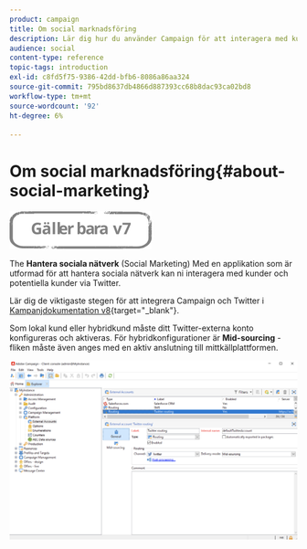 ```yaml
---
product: campaign
title: Om social marknadsföring
description: Lär dig hur du använder Campaign för att interagera med kunder via Twitter
audience: social
content-type: reference
topic-tags: introduction
exl-id: c8fd5f75-9386-42dd-bfb6-8086a86aa324
source-git-commit: 795bd8637db4866d887393cc68b8dac93ca02bd8
workflow-type: tm+mt
source-wordcount: '92'
ht-degree: 6%

---
```


# Om social marknadsföring{#about-social-marketing}

![](../../assets/v7-only.svg)

The **Hantera sociala nätverk** (Social Marketing) Med en applikation som är utformad för att hantera sociala nätverk kan ni interagera med kunder och potentiella kunder via Twitter.

Lär dig de viktigaste stegen för att integrera Campaign och Twitter i [Kampanjdokumentation v8](https://experienceleague.adobe.com/docs/campaign/campaign-v8/connect/ac-tw.html){target=&quot;_blank&quot;}.

Som lokal kund eller hybridkund måste ditt Twitter-externa konto konfigureras och aktiveras. För hybridkonfigurationer är **Mid-sourcing** -fliken måste även anges med en aktiv anslutning till mittkällplattformen.

![](assets/tw-external-account.png)

